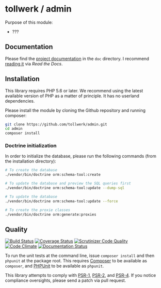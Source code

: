 # tollwerk / admin

Purpose of this module:

* ???

## Documentation

Please find the [project documentation](doc/index.md) in the `doc` directory. I recommend [reading it](http://tollwerk-admin.readthedocs.io/) via *Read the Docs*.

## Installation

This library requires PHP 5.6 or later. We recommend using the latest available version of PHP as a matter of principle. It has no userland dependencies.

Please install the module by cloning the Github repository and running composer:

```bash
git clone https://github.com/tollwerk/admin.git
cd admin
composer install
```

### Doctrine initialization

In order to initialize the database, please run the following commands (from the installation directory):

```bash
# To create the database
./vendor/bin/doctrine orm:schema-tool:create

# To update the database and preview the SQL queries first
./vendor/bin/doctrine orm:schema-tool:update --dump-sql

# To update the database
./vendor/bin/doctrine orm:schema-tool:update --force

# To create the proxie classes
./vendor/bin/doctrine orm:generate:proxies
```

## Quality

[![Build Status](https://secure.travis-ci.org/tollwerk/admin.svg)](https://travis-ci.org/tollwerk/admin)
[![Coverage Status](https://coveralls.io/repos/tollwerk/admin/badge.svg?branch=master&service=github)](https://coveralls.io/github/tollwerk/admin?branch=master)
[![Scrutinizer Code Quality](https://scrutinizer-ci.com/g/tollwerk/admin/badges/quality-score.png?b=master)](https://scrutinizer-ci.com/g/tollwerk/admin/?branch=master)
[![Code Climate](https://codeclimate.com/github/tollwerk/admin/badges/gpa.svg)](https://codeclimate.com/github/tollwerk/admin)
[![Documentation Status](https://readthedocs.org/projects/apparat-resource/badge/?version=latest)](http://tollwerk-admin.readthedocs.io/en/latest/?badge=latest)

To run the unit tests at the command line, issue `composer install` and then `phpunit` at the package root. This requires [Composer](http://getcomposer.org/) to be available as `composer`, and [PHPUnit](http://phpunit.de/manual/) to be available as `phpunit`.

This library attempts to comply with [PSR-1][], [PSR-2][], and [PSR-4][]. If you notice compliance oversights, please send a patch via pull request.

[PSR-1]: https://github.com/php-fig/fig-standards/blob/master/accepted/PSR-1-basic-coding-standard.md
[PSR-2]: https://github.com/php-fig/fig-standards/blob/master/accepted/PSR-2-coding-style-guide.md
[PSR-4]: https://github.com/php-fig/fig-standards/blob/master/accepted/PSR-4-autoloader.md
